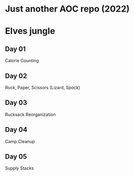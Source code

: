 # Just another AOC repo (2022)

# Elves jungle
## Day 01 
Calorie Counting

## Day 02
Rock, Paper, Scissors (Lizard, Spock)

## Day 03
Rucksack Reorganization

## Day 04
Camp Cleanup

## Day 05
Supply Stacks